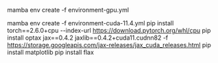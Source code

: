mamba env create -f environment-gpu.yml


mamba env create -f environment-cuda-11.4.yml
pip install torch==2.6.0+cpu --index-url https://download.pytorch.org/whl/cpu
pip install optax jax==0.4.2 jaxlib==0.4.2+cuda11.cudnn82 -f https://storage.googleapis.com/jax-releases/jax_cuda_releases.html
pip install matplotlib
pip install flax

